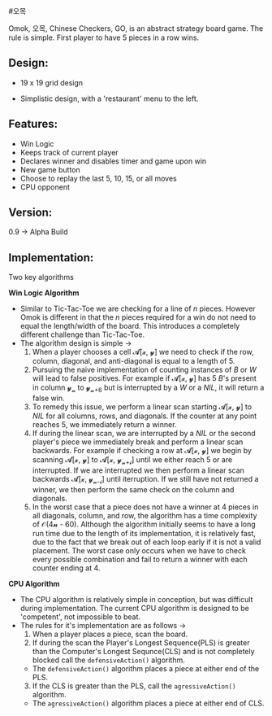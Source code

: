 #오목

Omok, 오목, Chinese Checkers, GO, is an abstract strategy board game. The rule is simple. First player to have 5 pieces in a row wins.

## Design:

* 19 x 19 grid design

* Simplistic design, with a 'restaurant' menu to the left. 

## Features:
* Win Logic
* Keeps track of current player
* Declares winner and disables timer and game upon win
* New game button
* Choose to replay the last 5, 10, 15, or all moves
* CPU opponent

## Version:
0.9 → Alpha Build

## Implementation:
Two key algorithms

**Win Logic Algorithm**

* Similar to Tic-Tac-Toe we are checking for a line of *n* pieces. However Omok is different in that the *n* pieces required for a win do not need to equal the length/width of the board. This introduces a completely different challenge than Tic-Tac-Toe.
* The algorithm design is simple → 
  1. When a player chooses a cell 𝓐[𝔁, 𝔂] we need to check if the row, column, diagonal, and anti-diagonal is equal to a length of 5. 
  2. Pursuing the naive implementation of counting instances of *B* or *W* will lead to false positives. For example if 𝓐[𝔁, 𝔂] has 5 *B*'s present in column 𝔂<sub>𝓷</sub> to 𝔂<sub>𝓷+6</sub> but is interrupted by a *W* or a *NIL*, it will return a false win.
  3. To remedy this issue, we perform a linear scan starting 𝓐[𝔁, 𝔂] to *NIL* for all columns, rows, and diagonals. If the counter at any point reaches 5, we immediately return a winner.
  4. If during the linear scan, we are interrupted by a *NIL* or the second player's piece we immediately break and perform a linear scan backwards. For example if checking a row at 𝓐[𝔁, 𝔂] we begin by scanning 𝓐[𝔁, 𝔂] to 𝓐[𝔁, 𝔂<sub>𝓷+𝓲</sub>] until we either reach 5 or are interrupted. If we are interrupted we then perform a linear scan backwards 𝓐[𝔁, 𝔂<sub>𝓷-𝓲</sub>] until iterruption. If we still have not returned a winner, we then perform the same check on the column and diagonals.
  5. In the worst case that a piece does not have a winner at 4 pieces in all diagonals, column, and row, the algorithm has a time complexity of 𝒪(4𝓷 - 60). Although the algorithm initially seems to have a long run time due to the length of its implementation, it is relatively fast, due to the fact that we break out of each loop early if it is not a valid placement. The worst case only occurs when we have to check every possible combination and fail to return a winner with each counter ending at 4. 

**CPU Algorithm**

* The CPU algorithm is relatively simple in conception, but was difficult during implementation. The current CPU algorithm is designed to be 'competent', not impossible to beat. 
* The rules for it's implementation are as follows → 
  1. When a player places a piece, scan the board.
  2. If during the scan the Player's Longest Sequence(PLS) is greater than the Computer's Longest Sequnce(CLS) and is not completely blocked call the `defensiveAction()` algorithm. 
   * The `defensiveAction()` algorithm places a piece at either end of the PLS.
  3. If the CLS is greater than the PLS, call the `agressiveAction()` algorithm.
   * The `agressiveAction()` algorithm places a piece at either end of CLS.
